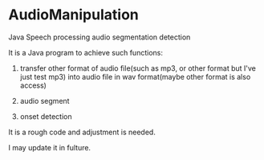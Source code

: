 # AudioManipulation
Java Speech processing audio segmentation detection

It is a Java program to achieve such functions:

1. transfer other format of audio file(such as mp3, or other format but I've just test mp3) into audio file in wav format(maybe other format is also access)

2. audio segment

3. onset detection

It is a rough code and adjustment is needed.

I may update it in fulture.

